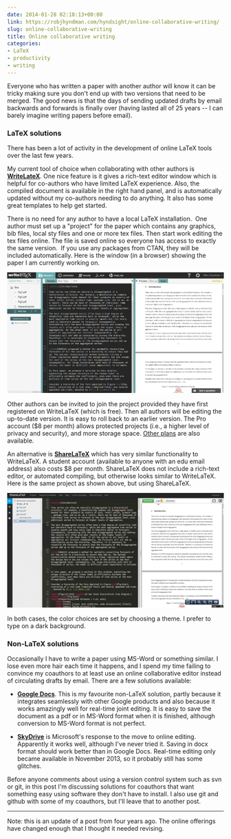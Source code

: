 ```yaml
---
date: 2014-01-28 02:18:13+00:00
link: https://robjhyndman.com/hyndsight/online-collaborative-writing/
slug: online-collaborative-writing
title: Online collaborative writing
categories:
- LaTeX
- productivity
- writing
---
```


Everyone who has written a paper with another author will know it can be tricky making sure you don't end up with two versions that need to be merged. The good news is that the days of sending updated drafts by email backwards and forwards is finally over (having lasted all of 25 years -- I can barely imagine writing papers before email).<!-- more -->


### LaTeX solutions


There has been a lot of activity in the development of online LaTeX tools over the last few years.

My current tool of choice when collaborating with other authors is **[WriteLateX](https://www.writelatex.com/)**. One nice feature is it gives a rich-text editor window which is helpful for co-authors who have limited LaTeX experience. Also, the compiled document is available in the right hand panel, and is automatically updated without my co-authors needing to do anything. It also has some great templates to help get started.

There is no need for any author to have a local LaTeX installation.  One author must set up a "project" for the paper which contains any graphics, bib files, local sty files and one or more tex files. Then start work editing the tex files online. The file is saved online so everyone has access to exactly the same version.  If you use any packages from CTAN, they will be included automatically. Here is the window (in a browser) showing the paper I am currently working on.

[![Screenshot from 2014-01-28 12:20:30](/files/Screenshot-from-2014-01-28-122030.png)](/files/Screenshot-from-2014-01-28-122030.png)

Other authors can be invited to join the project provided they have first registered on WriteLaTeX (which is free). Then all authors will be editing the up-to-date version. It is easy to roll back to an earlier version. The Pro account ($8 per month) allows protected projects (i.e., a higher level of privacy and security), and more storage space. [Other plans](https://www.writelatex.com/plans) are also available.

An alternative is **[ShareLaTeX](http://www.sharelatex.com)** which has very similar functionality to WriteLaTeX. A student account (available to anyone with an edu email address) also costs $8 per month. ShareLaTeX does not include a rich-text editor, or automated compiling, but otherwise looks similar to WriteLaTeX. Here is the same project as shown above, but using ShareLaTeX.

[![Screenshot from 2014-01-28 12:37:51](/files/Screenshot-from-2014-01-28-123751.png)](/files/Screenshot-from-2014-01-28-123751.png)

In both cases, the color choices are set by choosing a theme. I prefer to type on a dark background.


### Non-LaTeX solutions


Occasionally I have to write a paper using MS-Word or something similar. I lose even more hair each time it happens, and I spend my time failing to convince my coauthors to at least use an online collaborative editor instead of circulating drafts by email. There are a few solutions available:



	
  * [**Google Docs**](http://docs.google.com). This is my favourite non-LaTeX solution, partly because it integrates seamlessly with other Google products and also because it works amazingly well for real-time joint editing. It is easy to save the document as a pdf or in MS-Word format when it is finished, although conversion to MS-Word format is not perfect.

	
  * [**SkyDrive**](http://skydrive.live.com) is Microsoft's response to the move to online editing. Apparently it works well, although I've never tried it. Saving in docx format should work better than in Google Docs. Real-time editing only became available in November 2013, so it probably still has some glitches.




Before anyone comments about using a version control system such as svn or git, in this post I'm discussing solutions for coauthors that want something easy using software they don't have to install. I also use git and github with some of my coauthors, but I'll leave that to another post.




* * *



Note: this is an update of a post from four years ago. The online offerings have changed enough that I thought it needed revising.

